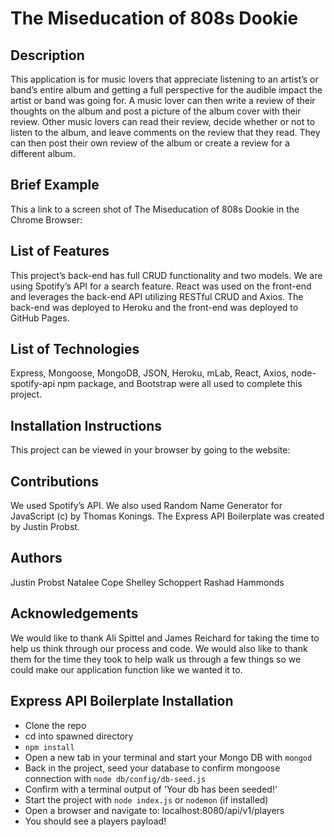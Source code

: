 # The Miseducation of 808s Dookie

## Description
This application is for music lovers that appreciate listening to an artist’s or band’s entire album and getting a full perspective for the audible impact the artist or band was going for.  A music lover can then write a review of their thoughts on the album and post a picture of the album cover with their review.  Other music lovers can read their review, decide whether or not to listen to the album, and leave comments on the review that they read.  They can then post their own review of the album or create a review for a different album.

## Brief Example
This a link to a screen shot of The Miseducation of 808s Dookie in the Chrome Browser:

## List of Features
This project’s back-end has full CRUD functionality and two models.  We are using Spotify’s API for a search feature.  React was used on the front-end and leverages the back-end API utilizing RESTful CRUD and Axios.  The back-end was deployed to Heroku and the front-end was deployed to GitHub Pages.  

## List of Technologies
Express, Mongoose, MongoDB, JSON, Heroku, mLab, React, Axios, node-spotify-api npm package, and Bootstrap were all used to complete this project.

## Installation Instructions
This project can be viewed in your browser by going to the website: 

## Contributions
We used Spotify’s API.  We also used Random Name Generator for JavaScript (c) by Thomas Konings.  The Express API Boilerplate was created by Justin Probst.

## Authors
Justin Probst 
Natalee Cope
Shelley Schoppert
Rashad Hammonds

## Acknowledgements
We would like to thank Ali Spittel and James Reichard for taking the time to help us think through our process and code. We would also like to thank them for the time they took to help walk us through a few things so we could make our application function like we wanted it to.  

## Express API Boilerplate Installation

* Clone the repo
* cd into spawned directory
* `npm install`
* Open a new tab in your terminal and start your Mongo DB with `mongod`
* Back in the project, seed your database to confirm mongoose connection with `node db/config/db-seed.js`
* Confirm with a terminal output of 'Your db has been seeded!'
* Start the project with `node index.js` or `nodemon` (if installed)
* Open a browser and navigate to: localhost:8080/api/v1/players
* You should see a players payload!
